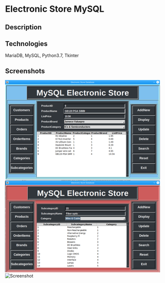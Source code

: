 # Electronic Store MySQL
## Description

## Technologies
MariaDB, MySQL, Python3.7, Tkinter
## Screenshots
![Screenshot](screenshot_eshop_sql.png)
![Screenshot](screenshot_eshop_sql_2.png)
![Screenshot](screenshot_eshop_sql_3.png)
